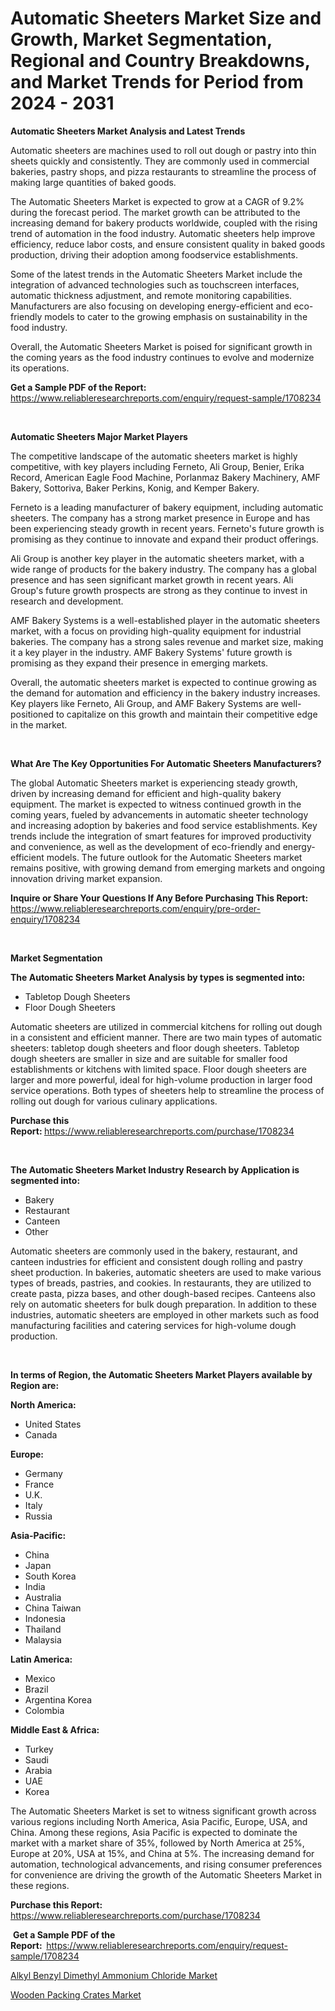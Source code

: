 <p><h1>Automatic Sheeters Market Size and Growth, Market Segmentation, Regional and Country Breakdowns, and Market Trends for Period from 2024 -  2031</h1></p><p><strong>Automatic Sheeters Market Analysis and Latest Trends</strong></p>
<p><p>Automatic sheeters are machines used to roll out dough or pastry into thin sheets quickly and consistently. They are commonly used in commercial bakeries, pastry shops, and pizza restaurants to streamline the process of making large quantities of baked goods.</p><p>The Automatic Sheeters Market is expected to grow at a CAGR of 9.2% during the forecast period. The market growth can be attributed to the increasing demand for bakery products worldwide, coupled with the rising trend of automation in the food industry. Automatic sheeters help improve efficiency, reduce labor costs, and ensure consistent quality in baked goods production, driving their adoption among foodservice establishments.</p><p>Some of the latest trends in the Automatic Sheeters Market include the integration of advanced technologies such as touchscreen interfaces, automatic thickness adjustment, and remote monitoring capabilities. Manufacturers are also focusing on developing energy-efficient and eco-friendly models to cater to the growing emphasis on sustainability in the food industry.</p><p>Overall, the Automatic Sheeters Market is poised for significant growth in the coming years as the food industry continues to evolve and modernize its operations.</p></p>
<p><strong>Get a Sample PDF of the Report:&nbsp;</strong> <a href="https://www.reliableresearchreports.com/enquiry/request-sample/1708234">https://www.reliableresearchreports.com/enquiry/request-sample/1708234</a></p>
<p>&nbsp;</p>
<p><strong>Automatic Sheeters Major Market Players</strong></p>
<p><p>The competitive landscape of the automatic sheeters market is highly competitive, with key players including Ferneto, Ali Group, Benier, Erika Record, American Eagle Food Machine, Porlanmaz Bakery Machinery, AMF Bakery, Sottoriva, Baker Perkins, Konig, and Kemper Bakery.</p><p>Ferneto is a leading manufacturer of bakery equipment, including automatic sheeters. The company has a strong market presence in Europe and has been experiencing steady growth in recent years. Ferneto's future growth is promising as they continue to innovate and expand their product offerings.</p><p>Ali Group is another key player in the automatic sheeters market, with a wide range of products for the bakery industry. The company has a global presence and has seen significant market growth in recent years. Ali Group's future growth prospects are strong as they continue to invest in research and development.</p><p>AMF Bakery Systems is a well-established player in the automatic sheeters market, with a focus on providing high-quality equipment for industrial bakeries. The company has a strong sales revenue and market size, making it a key player in the industry. AMF Bakery Systems' future growth is promising as they expand their presence in emerging markets.</p><p>Overall, the automatic sheeters market is expected to continue growing as the demand for automation and efficiency in the bakery industry increases. Key players like Ferneto, Ali Group, and AMF Bakery Systems are well-positioned to capitalize on this growth and maintain their competitive edge in the market.</p></p>
<p>&nbsp;</p>
<p><strong>What Are The Key Opportunities For Automatic Sheeters Manufacturers?</strong></p>
<p><p>The global Automatic Sheeters market is experiencing steady growth, driven by increasing demand for efficient and high-quality bakery equipment. The market is expected to witness continued growth in the coming years, fueled by advancements in automatic sheeter technology and increasing adoption by bakeries and food service establishments. Key trends include the integration of smart features for improved productivity and convenience, as well as the development of eco-friendly and energy-efficient models. The future outlook for the Automatic Sheeters market remains positive, with growing demand from emerging markets and ongoing innovation driving market expansion.</p></p>
<p><strong>Inquire or Share Your Questions If Any Before Purchasing This Report:</strong> <a href="https://www.reliableresearchreports.com/enquiry/pre-order-enquiry/1708234">https://www.reliableresearchreports.com/enquiry/pre-order-enquiry/1708234</a></p>
<p>&nbsp;</p>
<p><strong>Market Segmentation</strong></p>
<p><strong>The Automatic Sheeters Market Analysis by types is segmented into:</strong></p>
<p><ul><li>Tabletop Dough Sheeters</li><li>Floor Dough Sheeters</li></ul></p>
<p><p>Automatic sheeters are utilized in commercial kitchens for rolling out dough in a consistent and efficient manner. There are two main types of automatic sheeters: tabletop dough sheeters and floor dough sheeters. Tabletop dough sheeters are smaller in size and are suitable for smaller food establishments or kitchens with limited space. Floor dough sheeters are larger and more powerful, ideal for high-volume production in larger food service operations. Both types of sheeters help to streamline the process of rolling out dough for various culinary applications.</p></p>
<p><strong>Purchase this Report:&nbsp;</strong><a href="https://www.reliableresearchreports.com/purchase/1708234">https://www.reliableresearchreports.com/purchase/1708234</a></p>
<p>&nbsp;</p>
<p><strong>The Automatic Sheeters Market Industry Research by Application is segmented into:</strong></p>
<p><ul><li>Bakery</li><li>Restaurant</li><li>Canteen</li><li>Other</li></ul></p>
<p><p>Automatic sheeters are commonly used in the bakery, restaurant, and canteen industries for efficient and consistent dough rolling and pastry sheet production. In bakeries, automatic sheeters are used to make various types of breads, pastries, and cookies. In restaurants, they are utilized to create pasta, pizza bases, and other dough-based recipes. Canteens also rely on automatic sheeters for bulk dough preparation. In addition to these industries, automatic sheeters are employed in other markets such as food manufacturing facilities and catering services for high-volume dough production.</p></p>
<p>&nbsp;</p>
<p><strong>In terms of Region, the Automatic Sheeters Market Players available by Region are:</strong></p>
<p>
    <p> <strong> North America: </strong>
        <ul>
            <li>United States</li>
            <li>Canada</li>
        </ul>
        </p> 
    <p> <strong> Europe: </strong>
        <ul>
            <li>Germany</li>
            <li>France</li>
            <li>U.K.</li>
            <li>Italy</li>
            <li>Russia</li>
        </ul>
        </p> 
    <p> <strong> Asia-Pacific: </strong>
        <ul>
            <li>China</li>
            <li>Japan</li>
            <li>South Korea</li>
            <li>India</li>
            <li>Australia</li>
            <li>China Taiwan</li>
            <li>Indonesia</li>
            <li>Thailand</li>
            <li>Malaysia</li>
        </ul>
        </p> 
    <p> <strong> Latin America: </strong>
        <ul>
            <li>Mexico</li>
            <li>Brazil</li>
            <li>Argentina Korea</li>
            <li>Colombia</li>
        </ul>
        </p> 
    <p> <strong> Middle East & Africa: </strong>
        <ul>
            <li>Turkey</li>
            <li>Saudi</li>
            <li>Arabia</li>
            <li>UAE</li>
            <li>Korea</li>
        </ul>
    </p>
    </p>
<p><p>The Automatic Sheeters Market is set to witness significant growth across various regions including North America, Asia Pacific, Europe, USA, and China. Among these regions, Asia Pacific is expected to dominate the market with a market share of 35%, followed by North America at 25%, Europe at 20%, USA at 15%, and China at 5%. The increasing demand for automation, technological advancements, and rising consumer preferences for convenience are driving the growth of the Automatic Sheeters Market in these regions.</p></p>
<p><strong>Purchase this Report: </strong><a href="https://www.reliableresearchreports.com/purchase/1708234">https://www.reliableresearchreports.com/purchase/1708234</a></p>
<p>&nbsp;<strong>Get a Sample PDF of the Report:&nbsp;&nbsp;</strong><a href="https://www.reliableresearchreports.com/enquiry/request-sample/1708234">https://www.reliableresearchreports.com/enquiry/request-sample/1708234</a></p>
<p><strong></strong></p>
<p><p><a href="https://github.com/jodemen/Market-Research-Report-List-1/blob/main/alkyl-benzyl-dimethyl-ammonium-chloride-market.md">Alkyl Benzyl Dimethyl Ammonium Chloride Market</a></p><p><a href="https://github.com/Sarissaschmalingtr6fz2739/Market-Research-Report-List-1/blob/main/wooden-packing-crates-market.md">Wooden Packing Crates Market</a></p></p>